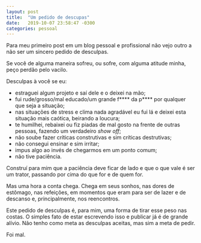 ```yaml
---
layout: post
title:  "Um pedido de descupas"
date:   2019-10-07 23:58:47 -0300
categories: pessoal
---
```


<p>
    Para meu primeiro post em um blog pessoal e profissional não vejo outro a não ser um sincero pedido de desculpas.
</p>
<p>
    Se você de alguma maneira sofreu, ou sofre, com alguma atitude minha, peço perdão pelo vacilo.
</p> 
<p>
    Desculpas à você se eu:
</p>
 
 - estraguei algum projeto e saí dele e o deixei na mão;
 - fui rude/grosso/mal educado/um grande f\*\*\*\* da p\*\*\*\* por qualquer que seja a situação;
 - nas situações de stress e clima nada agradável eu fui lá e deixei esta situação mais caótica, beirando a loucura;
 - te humilhei, rebaixei ou fiz piadas de mal gosto na frente de outras pessoas, fazendo um verdadeiro *show off*;
 - não soube fazer críticas construtivas e sim críticas destrutivas;
 - não consegui ensinar e sim irritar;
 - impus algo ao invés de chegarmos em um ponto comum;
 - não tive paciência.

<p>
    Construí para mim que a paciência deve ficar de lado e que o que vale é ser um trator, passando por cima do que for e de quem for.
</p>
<p>
    Mas uma hora a conta chega. Chega em seus sonhos, nas dores de estômago, nas refeições, em momentos que eram para ser de lazer e de descanso e, principalmente, nos reencontros.
</p>
<p>
    Este pedido de desculpas é, para mim, uma forma de tirar esse peso nas costas. O simples fato de estar escrevendo isso e publicar já é de grande alívio. Não tenho como meta as desculpas aceitas, mas sim a meta de pedir.
</p>
<p>
    Foi mal.
</p>
